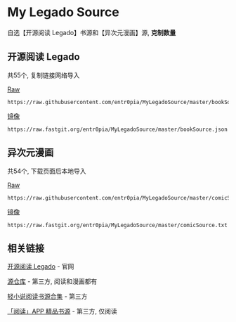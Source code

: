 # My Legado Source

自选【开源阅读 Legado】书源和【异次元漫画】源, **克制数量**

## 开源阅读 Legado

共55个, 复制链接网络导入

[Raw](https://raw.githubusercontent.com/entr0pia/MyLegadoSource/master/bookSource.json)
```
https://raw.githubusercontent.com/entr0pia/MyLegadoSource/master/bookSource.json
```

[镜像](https://raw.fastgit.org/entr0pia/MyLegadoSource/master/bookSource.json)
```
https://raw.fastgit.org/entr0pia/MyLegadoSource/master/bookSource.json
```

## 异次元漫画

共54个, 下载页面后本地导入

[Raw](https://raw.githubusercontent.com/entr0pia/MyLegadoSource/master/comicSource.txt)
```
https://raw.githubusercontent.com/entr0pia/MyLegadoSource/master/comicSource.txt
```

[镜像](https://raw.fastgit.org/entr0pia/MyLegadoSource/master/comicSource.txt)
```
https://raw.fastgit.org/entr0pia/MyLegadoSource/master/comicSource.txt
```

## 相关链接

[开源阅读 Legado](https://gedoor.github.io/) - 官网

[源仓库](https://www.yckceo.com/) - 第三方, 阅读和漫画都有

[轻小说阅读书源合集](https://github.com/ZWolken/Light-Novel-Yuedu-Source) - 第三方

[「阅读」APP 精品书源](https://yuedu.xiu2.xyz/) - 第三方, 仅阅读
